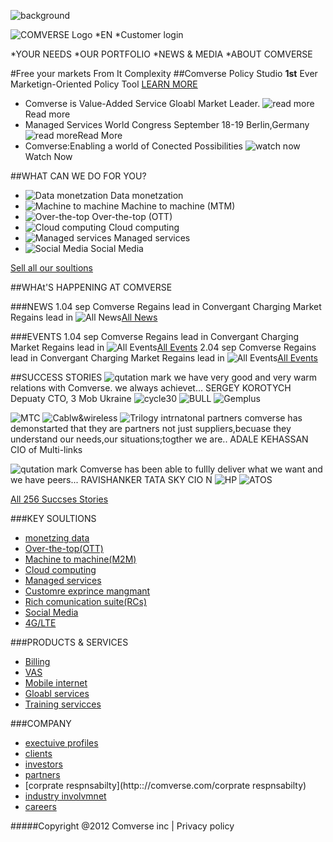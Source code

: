 ![background](file:///img/slide-bg-complexity.jpg)

![COMVERSE Logo](file:///img/comverse-logo.png)
*EN
*Customer login


*YOUR NEEDS 
*OUR PORTFOLIO 
*NEWS & MEDIA 
*ABOUT COMVERSE 

#Free your markets From It Complexity
##Comverse Policy Studio  **1st** Ever Marketign-Oriented Policy Tool
[LEARN MORE](http:://comverse.com/learnMore)


* Comverse is  Value-Added  Service Gloabl Market  Leader.  ![read more](file:///img/link-icon-image.png)Read more
* Managed Services World  Congress September  18-19 Berlin,Germany  ![read more](file:///img/link-icon-image.png)Read More
* Comverse:Enabling a world of Conected Possibilities  ![watch now](file:///img/logos_generic_2nd_side_cut_02_w108px_x_h95px.jpg)Watch Now


##WHAT CAN WE DO FOR YOU?
* ![Data monetzation](file:///img/solution_icon_smart-money.png)  Data monetzation
* ![Machine to machine](file:///img/solution_icon_smart-money.png)  Machine to machine  (MTM)
* ![Over-the-top](file:///img/solution_icon_optimize-efficnt.png)  Over-the-top  (OTT)
* ![Cloud computing](file:///img/cloud_icon_cloud.png)  Cloud computing
* ![Managed services](file:///img/managed_icon_cloud.png)  Managed services
* ![Social Media](file:///img/eventListIconPress.png)  Social Media


[Sell all our soultions](http:://comverse.com/seeSoultions)

##WHAt'S HAPPENING AT COMVERSE

###NEWS
1.04 sep Comverse Regains lead in Convergant Charging Market Regains lead in  ![All News](file:///img/eventListIconNews.png)[All News](http:://comverse.com/News)

###EVENTS
1.04 sep Comverse Regains lead in Convergant Charging Market Regains lead in  ![All Events](file:///img/eventListIconEvents.png)[All Events](http:://comverse.com/Events)
2.04 sep Comverse Regains lead in Convergant Charging Market Regains lead in  ![All Events](file:///img/eventListIconEvents.png)[All Events](http:://comverse.com/Events)

##SUCCESS STORIES
 ![qutation mark](file:///img/quote-grey.png) we have very good and very warm relations with Comverse. we always achievet...  SERGEY KOROTYCH  Depuaty CTO, 3 Mob Ukraine  ![cycle30](file:///img/cycke30.png) ![BULL](file:///img/BULL.png) ![Gemplus](file:///img/Gemplus.png)

![MTC](file:///img/MTC.png) ![Cablw&wireless](file:///img/Cablw&wireless.png) ![Trilogy intrnatonal partners](file:///img/Trilogyintrnatonalpartners.png)  comverse has demonstarted that they are partners not just suppliers,becuase they understand our needs,our situations;togther we are..  ADALE KEHASSAN  CIO of Multi-links
 
 ![qutation mark](file:///img/quote-grey.png) Comverse has been able to fullly deliver what we want and we have peers...  RAVISHANKER  TATA SKY CIO N  ![HP](file:///img/HP.png) ![ATOS](file:///img/ATOS.png)

[All 256 Succses Stories](http:://comverse.com/succsesStories)

###KEY SOULTIONS
* [monetzing data](http:://comverse.com/montaize)
* [Over-the-top(OTT)](http:://comverse.com/ott)
* [Machine to machine(M2M)](http:://comverse.com/M2M)
* [Cloud computing](http:://comverse.com/cloudcompute)
* [Managed services](http:://comverse.com/managedservices)
* [Customre exprince mangmant](http:://comverse.com/cem)
* [Rich comunication suite(RCs)](http:://comverse.com/RCS)
* [Social Media](http:://comverse.com/socialMedia)
* [4G/LTE](http:://comverse.com/4G)


###PRODUCTS & SERVICES
* [Billing](http:://comverse.com/billing)
* [VAS](http:://comverse.com/VAS)
* [Mobile internet](http:://comverse.com/Mobile)
* [Gloabl services](http:://comverse.com/globalServices)
* [Training servicces](http:://comverse.com/trainingServices)

###COMPANY
* [exectuive profiles](http:://comverse.com/exectuiveProfiles)
* [clients](http:://comverse.com/clients)
* [investors](http:://comverse.com/investors)
* [partners](http:://comverse.com/partners)
* [corprate respnsabilty](http:://comverse.com/corprate respnsabilty)
* [industry involvmnet](http:://comverse.com/industryInvolvment)
* [careers](http:://comverse.com/careers)

#####Copyright @2012 Comverse inc | Privacy policy